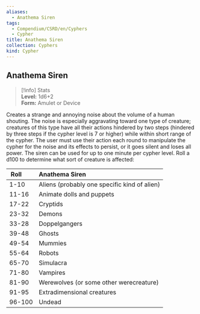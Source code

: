 ```yaml
---
aliases:
  - Anathema Siren
tags:
  - Compendium/CSRD/en/Cyphers
  - Cypher
title: Anathema Siren
collection: Cyphers
kind: Cypher
---
```

## Anathema Siren  
>[!info] Stats  
> **Level:** 1d6+2  
> **Form:** Amulet or Device
  
Creates a strange and annoying noise about the volume of a human shouting. The noise is especially aggravating toward one type of creature; creatures of this type have all their actions hindered by two steps (hindered by three steps if the cypher level is 7 or higher) while within short range of the cypher. The user must use their action each round to manipulate the cypher for the noise and its effects to persist, or it goes silent and loses all power. The siren can be used for up to one minute per cypher level. Roll a d100 to determine what sort of creature is affected:  

|  Roll &nbsp; &nbsp; &nbsp; | Anathema Siren  |  
| ------------- | :----------- |  
| 1-10 | Aliens (probably one specific kind of alien) |  
| 11-16 | Animate dolls and puppets |  
| 17-22 | Cryptids |  
| 23-32 | Demons |  
| 33-28 | Doppelgangers |  
| 39-48 | Ghosts |  
| 49-54 | Mummies |  
| 55-64 | Robots |  
| 65-70 | Simulacra |  
| 71-80 | Vampires |  
| 81-90 | Werewolves (or some other werecreature) |  
| 91-95 | Extradimensional creatures |  
| 96-100 | Undead |